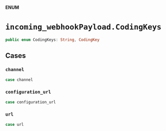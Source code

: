 **ENUM**

# `incoming_webhookPayload.CodingKeys`

```swift
public enum CodingKeys: String, CodingKey
```

## Cases
### `channel`

```swift
case channel
```

### `configuration_url`

```swift
case configuration_url
```

### `url`

```swift
case url
```
